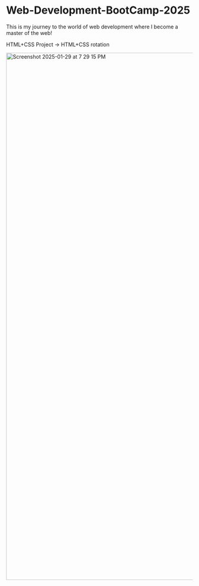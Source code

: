 # Web-Development-BootCamp-2025
This is my journey to the world of web development where I become a master of the web!

HTML+CSS Project -> HTML+CSS rotation

<img width="1425" alt="Screenshot 2025-01-29 at 7 29 15 PM" src="https://github.com/user-attachments/assets/cad79e33-05b5-408a-a010-ddb1bc5a3c11" />
